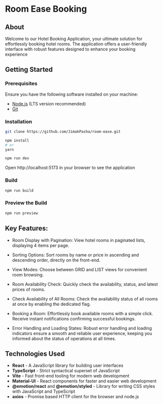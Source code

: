 # Room Ease Booking

## About

Welcome to our Hotel Booking Application, your ultimate solution for effortlessly booking hotel rooms. The application offers a user-friendly interface with robust features designed to enhance your booking experience

## Getting Started

### Prerequisites

Ensure you have the following software installed on your machine:
- [Node.js](https://nodejs.org/) (LTS version recommended)
- [Git](https://git-scm.com/)

### Installation

```bash
git clone https://github.com/JimakPasha/room-ease.git
```

```bash
npm install
# or
yarn
```

```bash
npm run dev
```

Open http://localhost:5173 in your browser to see the application

### Build
```bash
npm run build
```

### Preview the Build
```bash
npm run preview
```

## Key Features:

- Room Display with Pagination:
View hotel rooms in paginated lists, displaying 4 items per page.

- Sorting Options:
Sort rooms by name or price in ascending and descending order, directly on the front-end.

- View Modes:
Choose between GRID and LIST views for convenient room browsing.

- Room Availability Check:
Quickly check the availability, status, and latest prices of rooms.

- Check Availability of All Rooms:
Check the availability status of all rooms at once by enabling the dedicated flag.

- Booking a Room:
Effortlessly book available rooms with a simple click. Receive instant notifications confirming successful bookings.

- Error Handling and Loading States:
Robust error handling and loading indicators ensure a smooth and reliable user experience, keeping you informed about the status of operations at all times.

## Technologies Used

- **React** - A JavaScript library for building user interfaces
- **TypeScript** - Strict syntactical superset of JavaScript
- **Vite** - Fast front-end tooling for modern web development
- **Material-UI** - React components for faster and easier web development
- **@emotion/react** and **@emotion/styled** - Library for writing CSS styles with JavaScript and TypeScript
- **axios** - Promise based HTTP client for the browser and node.js
